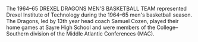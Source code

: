 The 1964–65 DREXEL DRAGONS MEN'S BASKETBALL TEAM represented Drexel Institute of Technology during the 1964–65 men's basketball season. The Dragons, led by 13th year head coach Samuel Cozen, played their home games at Sayre High School and were members of the College–Southern division of the Middle Atlantic Conferences (MAC).
